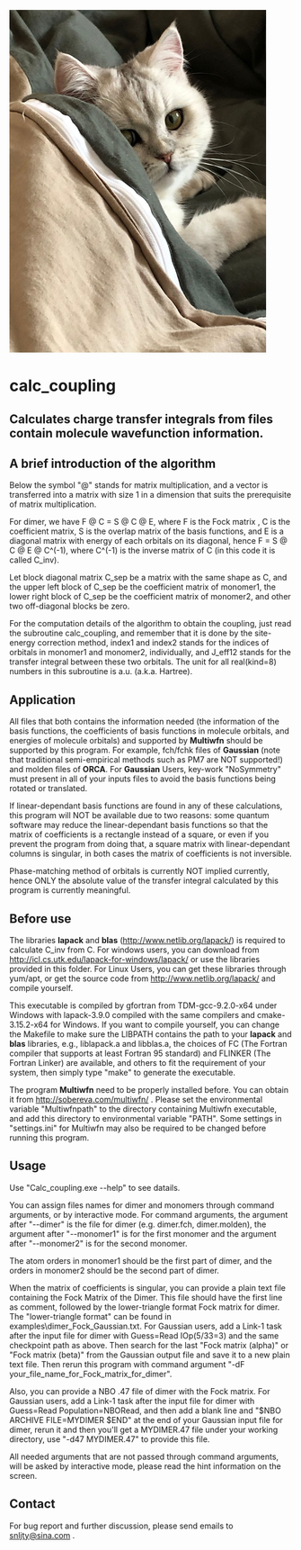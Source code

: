 ![neko](neko.jpg)

# calc_coupling

## Calculates charge transfer integrals from files contain molecule wavefunction information.



## A brief introduction of the algorithm

Below the symbol "@" stands for matrix multiplication, and a vector is transferred into a matrix with size 1 in a dimension that suits the prerequisite of matrix multiplication.

For dimer, we have F @ C = S @ C @ E, where F is the Fock matrix , C is the coefficient matrix, S is the overlap matrix of the basis functions, and E is a diagonal matrix with energy of each orbitals on its diagonal, hence F = S @ C @ E @ C^(-1), where C^(-1) is the inverse matrix of C (in this code it is called C_inv).

Let block diagonal matrix C_sep be a matrix with the same shape as C, and the upper left block of C_sep be the coefficient matrix of monomer1, the lower right block of C_sep be the coefficient matrix of monomer2, and other two off-diagonal blocks be zero. 

For the computation details of the algorithm to obtain the coupling, just read the subroutine calc_coupling, and remember that it is done by the site-energy correction method, index1 and index2 stands for the indices of orbitals in monomer1 and monomer2, individually, and J_eff12 stands for the transfer integral between these two orbitals. The unit for all real(kind=8) numbers in this subroutine is a.u. (a.k.a. Hartree).



## Application

All files that both contains the information needed (the information of the basis functions, the coefficients of basis functions in molecule orbitals, and energies of molecule orbitals) and supported by **Multiwfn** should be supported by this program.  For example, fch/fchk files of **Gaussian** (note that traditional semi-empirical methods such as PM7 are NOT supported!) and molden files of **ORCA**. For **Gaussian** Users, key-work "NoSymmetry" must present in all of your inputs files to avoid the basis functions being rotated or translated.

If linear-dependant basis functions are found in any of these calculations, this program will NOT be available due to two reasons: some quantum software may reduce the linear-dependant basis functions so that the matrix of coefficients is a rectangle instead of a square, or even if you prevent the program from doing that, a square matrix with linear-dependant columns is singular, in both cases the matrix of coefficients is not inversible.

Phase-matching method of orbitals is currently NOT implied currently, hence ONLY the absolute value of the transfer integral calculated by this program is currently meaningful.

## Before use

The libraries **lapack** and **blas** (http://www.netlib.org/lapack/) is required to calculate C_inv from C. For windows users, you can download from http://icl.cs.utk.edu/lapack-for-windows/lapack/ or use the libraries provided in this folder. For Linux Users, you can get these libraries through yum/apt, or get the source code from http://www.netlib.org/lapack/ and compile yourself.

This executable is compiled by gfortran from TDM-gcc-9.2.0-x64 under Windows with lapack-3.9.0 compiled with the same compilers and cmake-3.15.2-x64 for Windows. If you want to compile yourself, you can change the Makefile to make sure the LIBPATH contains the path to your **lapack** and **blas** libraries, e.g., liblapack.a and libblas.a, the choices of FC (The Fortran compiler that supports at least Fortran 95 standard) and FLINKER (The Fortran Linker) are available, and others to fit the requirement of your system, then simply type "make" to generate the executable.

The program **Multiwfn** need to be properly installed before. You can obtain it from http://sobereva.com/multiwfn/ . Please set the environmental variable "Multiwfnpath" to the directory containing Multiwfn executable, and add this directory to environmental variable "PATH". Some settings in "settings.ini" for Multiwfn may also be required to  be changed before running this program.

## Usage

Use "Calc_coupling.exe --help" to see datails.

You can assign files names for dimer and monomers through command arguments, or by interactive mode. For command arguments, the argument after "--dimer" is the file for dimer (e.g. dimer.fch, dimer.molden), the argument after "--monomer1" is for the first monomer and the argument after "--monomer2" is for the second monomer.

The atom orders in monomer1 should be the first part of dimer, and the orders in monomer2 should be the second part of dimer.

When the matrix of coefficients is singular, you can provide a plain text file containing the Fock Matrix of the Dimer. This file should have the first line as comment, followed by the lower-triangle format Fock matrix for dimer. The "lower-triangle format" can be found in examples\dimer_Fock_Gaussian.txt. For Gaussian users, add a Link-1 task after the input file for dimer with Guess=Read IOp(5/33=3) and the same checkpoint path as above. Then search for the last "Fock matrix (alpha)" or "Fock matrix (beta)" from the Gaussian output file and save it to a new plain text file. Then rerun this program with command argument "-dF your_file_name_for_Fock_matrix_for_dimer".

Also, you can provide a NBO .47 file of dimer with the Fock matrix. For Gaussian users, add a Link-1 task after the input file for dimer with Guess=Read Population=NBORead, and then add a blank line and "$NBO ARCHIVE FILE=MYDIMER $END" at the end of your Gaussian input file for dimer, rerun it and then you'll get a MYDIMER.47 file under your working directory, use "-d47 MYDIMER.47" to provide this file.

All needed arguments that are not passed through command arguments, will be asked by interactive mode, please read the hint information on the screen.

## Contact

For bug report and further discussion, please send emails to snljty@sina.com .